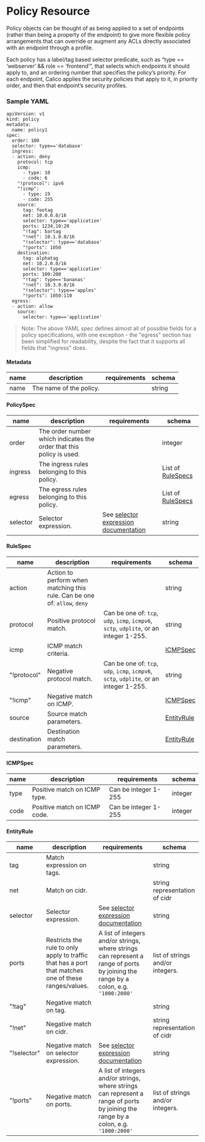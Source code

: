 # Policy Resource
Policy objects can be thought of as being applied to a set of endpoints (rather than being a property of the endpoint) to give more flexible policy arrangements that can override or augment any ACLs directly associated with an endpoint through a profile.

Each policy has a label/tag based selector predicate, such as “type == ‘webserver’ && role == ‘frontend’”, that selects which endpoints it should apply to, and an ordering number that specifies the policy’s priority. For each endpoint, Calico applies the security policies that apply to it, in priority order, and then that endpoint’s security profiles.

### Sample YAML
```
apiVersion: v1
kind: policy
metadata:
  name: policy1
spec:
  order: 100
  selector: type=='database'
  ingress:
  - action: deny
    protocol: tcp
    icmp:
      - type: 10
      - code: 6
    "!protocol": ipv6
    "!icmp":
      - type: 19
      - code: 255
    source:
      tag: footag
      net: 10.0.0.0/16
      selector: type=='application'
      ports: 1234,10:20
      "!tag": bartag
      "!net": 10.1.0.0/16
      "!selector": type=='database'
      "!ports": 1050
    destination:
      tag: alphatag
      net: 10.2.0.0/16
      selector: type=='application'
      ports: 100:200
      "!tag": type=='bananas'
      "!net": 10.3.0.0/16
      "!selector": type=='apples'
      "!ports": 1050:110
  egress:
  - action: allow
    source:
      selector: type=='application'
```
> Note: The above YAML spec defines almost all of possible fields for a policy specifications, with one exception - the "egress" section has been simplified for readability, despite the fact that it supports all fields that "ingress" does.

#### Metadata
| name | description  | requirements                  | schema |
|------|--------------|-------------------------------|--------|
| name | The name of the policy. | | string |


#### PolicySpec
| name     | description                                                          | requirements | schema |
|----------|----------------------------------------------------------------------|--------------|--------|
| order    | The order number which indicates the order that this policy is used. | | integer |
| ingress  | The ingress rules belonging to this policy.                          | | List of [RuleSpecs](#rulespec) |
| egress   | The egress rules belonging to this policy.                           | | List of [RuleSpecs](#rulespec)  |
| selector | Selector expression.                                                 | See [selector expression documentation](http://docs.projectcalico.org/en/latest/etcd-data-model.html#tiered-security-policy) | string |

#### RuleSpec
| name        | description                                | requirements | schema |
|-------------|--------------------------------------------|----------------|--------|
| action      | Action to perform when matching this rule.  Can be one of: `allow`, `deny` |  | string |
| protocol    | Positive protocol match.  | Can be one of: `tcp`, `udp`, `icmp`, `icmpv6`, `sctp`, `udplite`, or an integer 1-255. | string |
| icmp        | ICMP match criteria.     | | [ICMPSpec](#icmpspec) |
| "!protocol" | Negative protocol match. | Can be one of: `tcp`, `udp`, `icmp`, `icmpv6`, `sctp`, `udplite`, or an integer 1-255. | string |
| "!icmp"     | Negative match on ICMP. | | [ICMPSpec](#icmpspec) |
| source      | Source match parameters. |  | [EntityRule](#entityrule) |
| destination | Destination match parameters. |  | [EntityRule](#entityrule) |

#### ICMPSpec
| name | description                  | requirements         | schema  |
|------|------------------------------|----------------------|---------|
| type | Positive match on ICMP type. | Can be integer 1-255 | integer |
| code | Positive match on ICMP code. | Can be integer 1-255 | integer |

#### EntityRule
| name        | description                                | requirements                  | schema |
|-------------|--------------------------------------------|----------------|--------|
| tag      | Match expression on tags.                   |  | string |
| net    | Match on cidr. |  | string representation of cidr |
| selector    | Selector expression. | See [selector expression documentation](http://docs.projectcalico.org/en/latest/etcd-data-model.html#tiered-security-policy) | string |
| ports | Restricts the rule to only apply to traffic that has a port that matches one of these ranges/values. | A list of integers and/or strings, where strings can represent a range of ports by joining the range by a colon, e.g. `'1000:2000'` | list of strings and/or integers. |
| "!tag" | Negative match on tag. |  | string |
| "!net" | Negative match on cidr. | | string representation of cidr |
| "!selector" | Negative match on selector expression. | See [selector expression documentation](http://docs.projectcalico.org/en/latest/etcd-data-model.html#tiered-security-policy) | string |
| "!ports"      | Negative match on ports. | A list of integers and/or strings, where strings can represent a range of ports by joining the range by a colon, e.g. `'1000:2000'` | list of strings and/or integers. |
